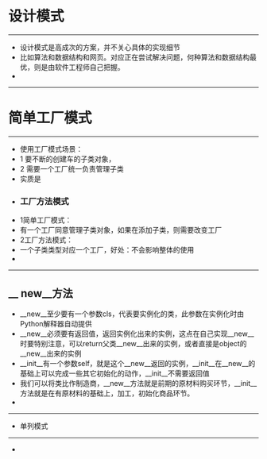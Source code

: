 # 设计模式
---
- 设计模式是高成次的方案，并不关心具体的实现细节
- 比如算法和数据结构和网页。对应正在尝试解决问题，何种算法和数据结构最优，则是由软件工程师自己把握。
- 

----
# 简单工厂模式
----
- 使用工厂模式场景：
- 1 要不断的创建车的子类对象，
- 2 需要一个工厂统一负责管理子类
- 实质是
- ### 工厂方法模式
- 1简单工厂模式：
- 有一个工厂同意管理子类对象，如果在添加子类，则需要改变工厂
- 2工厂方法模式：
- 一个子类类型对应一个工厂，好处：不会影响整体的使用
- 

---
  __ new__方法
---
- __new__至少要有一个参数cls，代表要实例化的类，此参数在实例化时由Python解释器自动提供
- __new__必须要有返回值，返回实例化出来的实例，这点在自己实现__new__时要特别注意，可以return父类__new__出来的实例，或者直接是object的__new__出来的实例
- __init__有一个参数self，就是这个__new__返回的实例，__init__在__new__的基础上可以完成一些其它初始化的动作，__init__不需要返回值
- 我们可以将类比作制造商，__new__方法就是前期的原材料购买环节，__init__方法就是在有原材料的基础上，加工，初始化商品环节。
- 

---
-  单列模式
---
- 